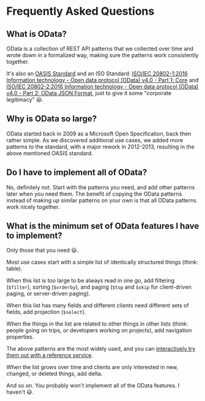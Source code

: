 # Frequently Asked Questions

## What is OData?

OData is a collection of REST API patterns that we collected over time and wrote down in a formalized way, making sure the patterns work consistently together.

It's also an [OASIS Standard](http://docs.oasis-open.org/odata/odata/v4.0/odata-v4.0-part1-protocol.html) and an ISO Standard: [ISO/IEC 20802-1:2016
Information technology - Open data protocol (OData) v4.0 - Part 1: Core](https://www.iso.org/standard/69208.html) and [ISO/IEC 20802-2:2016
Information technology - Open data protocol (OData) v4.0 - Part 2: OData JSON Format](https://www.iso.org/standard/69209.html), just to give it some "corporate legitimacy" :smiley:.

## Why is OData so large?

OData started back in 2009 as a Microsoft Open Specification, back then rather simple. As we discovered additional use cases, we added more patterns to the standard, with a major rework in 2012-2013, resulting in the above mentioned OASIS standard.

## Do I have to implement all of OData?

No, definitely not. Start with the patterns  you need, and add other patterns later when you need them. The benefit of copying the OData patterns instead of making up similar patterns on your own is that all OData patterns work nicely together.

## What is the minimum set of OData features I have to implement?

Only those that you need :smiley:.

Most use cases start with a simple list of identically structured things (think: table).

When this list is too large to be always read in one go, add filtering (`$filter`), sorting (`$orderby`), and paging (`$top` and `$skip` for client-driven paging, or server-driven paging).

When this list has many fields and different clients need different sets of fields, add projection (`$select`).

When the things in the list are related to other things in other lists (think: people going on trips, or developers working on projects), add navigation properties.

The above patterns are the most widely used, and you can [interactively try them out with a reference service](https://www.odata.org/odata-services/).

When the list grows over time and clients are only interested in new, changed, or deleted things, add delta.

And so on. You probably won't implement all of the OData features. I haven't :smiley:.
